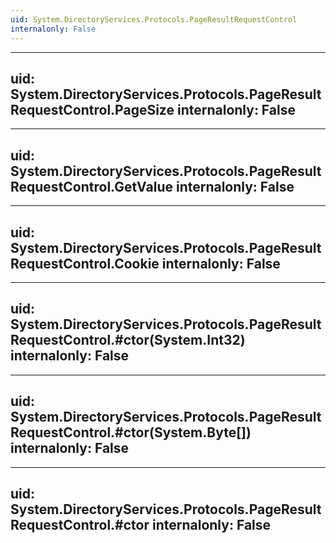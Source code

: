 ```yaml
---
uid: System.DirectoryServices.Protocols.PageResultRequestControl
internalonly: False
---
```


---
uid: System.DirectoryServices.Protocols.PageResultRequestControl.PageSize
internalonly: False
---

---
uid: System.DirectoryServices.Protocols.PageResultRequestControl.GetValue
internalonly: False
---

---
uid: System.DirectoryServices.Protocols.PageResultRequestControl.Cookie
internalonly: False
---

---
uid: System.DirectoryServices.Protocols.PageResultRequestControl.#ctor(System.Int32)
internalonly: False
---

---
uid: System.DirectoryServices.Protocols.PageResultRequestControl.#ctor(System.Byte[])
internalonly: False
---

---
uid: System.DirectoryServices.Protocols.PageResultRequestControl.#ctor
internalonly: False
---
